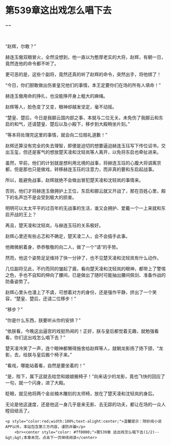 # 第539章这出戏怎么唱下去
~~
    	    <p name="pagetop" href="javascript:void(0);" onclick="return false" style="line-height: 35px;padding: 10px;color: #333;"> </p><p>“赵辉，尔敢？”</p><p>赫连玉傲双眼冒火，全然没想到，他一直以为憨厚老实的大将，赵辉，有朝一日，竟然连他的命令都不听了。</p><p>更可恶的是，这些个副将，竟然还真的听了赵辉的命令，突然出手，将他绑了！</p><p>“今日，你们胆敢做出伤害皇兄他们的事情，本王定要你们在场的所有人填命！”</p><p>赫连玉傲用命的挣扎，也没能挣开身上粗大的麻绳。</p><p>赵辉等人，脸色变了又变，眼神却越发坚定，毫不动摇。</p><p>“楚皇、楚后，今日是我郦云国内部之事，本就与二位无关。未免伤了我郦云和东启的和气，还请楚皇、楚后以及小殿下，移步到大殿稍坐片刻。”</p><p>“等本将处理完这里的事情，就会向二位赔礼道歉！”</p><p>赵辉还算没有完全的失去理智，即便是迫切的想要逼迫赫连玉珏写下传位诏书，交出玉玺，但还是客气的想放楚天凌和沈轻岚等人离开，以免将东启也牵扯进来。</p><p>虽然，早前，他们的计划就是想利用北境的战事，将赫连玉珏的心腹大将调离京都，但是那也只是做戏，转移赫连玉珏的注意力，而非真的要和东启起战事。</p><p>所以，能避免战事，赵辉就绝不会做出冒犯楚天凌和沈轻岚的事情来。</p><p>否则，他们才将赫连玉傲拥护上王位，东启和郦云就又开战了，那在百姓心里，殿下的名声岂不是会受到极大的损害。</p><p>明明可以太太平平的过百年的无战事的生活，谁又会拥护、爱戴一个一上来就和东启开战的王上？</p><p>再且，楚天凌和沈轻岚，与赫连玉珏的关系极好。</p><p>赵辉心里还有些忐忑和不确定，楚天凌二人，会不会插手此事。</p><p>他微微躬着身，恭恭敬敬的向二人，做了一个“请”的手势。</p><p>然而，他这个姿势足足维持了快一分钟了，也不见楚天凌和沈轻岚有什么动作。</p><p>几位副将见此，不约而同的皱起了眉，看向楚天凌和沈轻岚的眼神，都带上了警惕之色，手也不自知的伸向了腰间，已是做出了随时可能抽出腰间佩剑、准备作战的防备姿势了。</p><p>赵辉心里头也漫上了不虞，可想着对方的身份，还是强作平静，挤出了一个笑容，“楚皇、楚后，还请二位移步！”</p><p>“移步？”</p><p>“你是什么东西，朕要听从你的安排？”</p><p>“依朕看，今晚这出逼宫的戏挺热闹的！正好，朕与皇后都觉着无趣，就勉强看看，你们这出戏怎么唱下去？”</p><p>楚天凌冷笑了一声，连个眼神都懒得施舍给赵辉等人，就朝龙影扬了扬下颌，“龙影，去，给朕与皇后搬个椅子来。”</p><p>“看戏，哪能站着看，自然是要坐着的！”</p><p>“是，陛下，属下这就去给您和娘娘搬椅子！”向来话少的龙影，竟也飞快的回应了一句，就一个闪身，进了大殿。</p><p>眨眼，就见他将两个金丝楠木雕刻的太师椅，放在了楚天凌和沈轻岚的身后。</p><p>无论是他这速度，还是他这一身几乎是来无影、去无踪的功夫，都让在场的一众人瞠目结舌了。</p>
    	
   	<p style="color:red;width:100%;text-alight:center;">温馨提示：除妙阅小说APP以外，本站包含第三方内容，谨防诈骗</p>
    	<br><center style="color: #ff0000;">第539章 这出戏怎么唱下去(1/2)--&gt;&gt;本章未完，点击下一页继续阅读</center>
    	